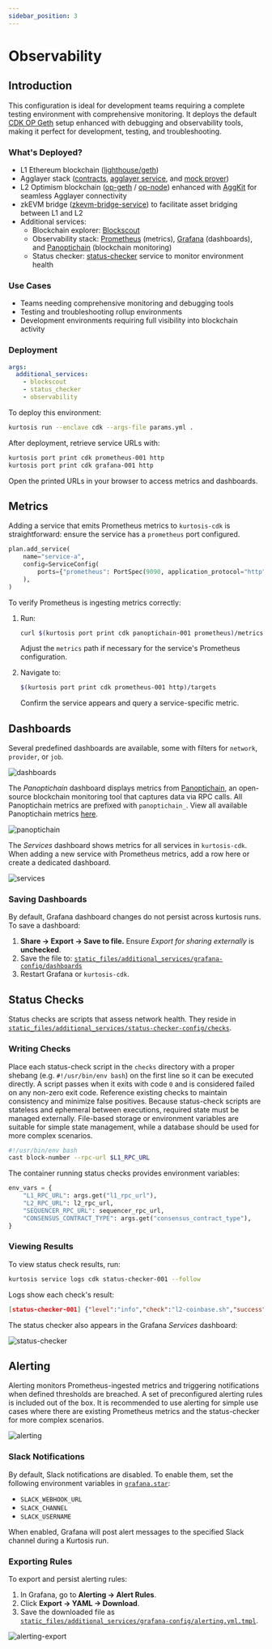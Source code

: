 ```yaml
---
sidebar_position: 3
---
```


# Observability

## Introduction

This configuration is ideal for development teams requiring a complete testing environment with comprehensive monitoring. It deploys the default [CDK OP Geth](./cdk-opgeth.md) setup enhanced with debugging and observability tools, making it perfect for development, testing, and troubleshooting.

### What's Deployed?

- L1 Ethereum blockchain ([lighthouse/geth](https://github.com/ethpandaops/ethereum-package))
- Agglayer stack ([contracts](https://github.com/agglayer/agglayer-contracts), [agglayer service](https://github.com/agglayer/agglayer), and [mock prover](https://github.com/agglayer/provers))
- L2 Optimism blockchain ([op-geth](https://github.com/ethereum-optimism/op-geth) / [op-node](https://github.com/ethereum-optimism/optimism/tree/develop/op-node)) enhanced with [AggKit](https://github.com/agglayer/aggkit) for seamless Agglayer connectivity
- zkEVM bridge ([zkevm-bridge-service](https://github.com/0xPolygonHermez/zkevm-bridge-service)) to facilitate asset bridging between L1 and L2
- Additional services:
  - Blockchain explorer: [Blockscout](https://www.blockscout.com/)
  - Observability stack: [Prometheus](https://prometheus.io/) (metrics), [Grafana](https://grafana.com/) (dashboards), and [Panoptichain](https://github.com/0xPolygon/panoptichain) (blockchain monitoring)
  - Status checker: [status-checker](https://github.com/0xPolygon/status-checker) service to monitor environment health

### Use Cases

- Teams needing comprehensive monitoring and debugging tools
- Testing and troubleshooting rollup environments
- Development environments requiring full visibility into blockchain activity

### Deployment

```yaml title="params.yml"
args:
  additional_services:
    - blockscout
    - status_checker
    - observability
```

To deploy this environment:

```bash
kurtosis run --enclave cdk --args-file params.yml .
```

After deployment, retrieve service URLs with:

```bash
kurtosis port print cdk prometheus-001 http
kurtosis port print cdk grafana-001 http
```

Open the printed URLs in your browser to access metrics and dashboards.

## Metrics

Adding a service that emits Prometheus metrics to `kurtosis-cdk` is straightforward: ensure the service has a `prometheus` port configured.

```python
plan.add_service(
    name="service-a",
    config=ServiceConfig(
        ports={"prometheus": PortSpec(9090, application_protocol="http")},
    ),
)
```

To verify Prometheus is ingesting metrics correctly:

1. Run:

   ```bash
   curl $(kurtosis port print cdk panoptichain-001 prometheus)/metrics
   ```

   Adjust the `metrics` path if necessary for the service's Prometheus configuration.

2. Navigate to:

   ```bash
   $(kurtosis port print cdk prometheus-001 http)/targets
   ```

   Confirm the service appears and query a service-specific metric.

## Dashboards

Several predefined dashboards are available, some with filters for `network`, `provider`, or `job`.

![dashboards](/img/dashboards.png)

The _Panoptichain_ dashboard displays metrics from [Panoptichain](https://github.com/0xPolygon/panoptichain), an open-source blockchain monitoring tool that captures data via RPC calls. All Panoptichain metrics are prefixed with `panoptichain_`. View all available Panoptichain metrics [here](https://github.com/0xPolygon/panoptichain/blob/main/metrics.md).

![panoptichain](/img/panoptichain.png)

The _Services_ dashboard shows metrics for all services in `kurtosis-cdk`. When adding a new service with Prometheus metrics, add a row here or create a dedicated dashboard.

![services](/img/services.png)

### Saving Dashboards

By default, Grafana dashboard changes do not persist across kurtosis runs. To save a dashboard:

1. **Share → Export → Save to file.** Ensure _Export for sharing externally_ is **unchecked**.
2. Save the file to:
   [`static_files/additional_services/grafana-config/dashboards`](https://github.com/0xPolygon/kurtosis-cdk/tree/main/static_files/additional_services/grafana-config/dashboards)
3. Restart Grafana or `kurtosis-cdk`.

## Status Checks

Status checks are scripts that assess network health. They reside in [`static_files/additional_services/status-checker-config/checks`](https://github.com/0xPolygon/kurtosis-cdk/tree/main/static_files/additional_services/status-checker-config/checks).

### Writing Checks

Place each status-check script in the `checks` directory with a proper shebang (e.g. `#!/usr/bin/env bash`) on the first line so it can be executed directly. A script passes when it exits with code `0` and is considered failed on any non-zero exit code. Reference existing checks to maintain consistency and minimize false positives. Because status-check scripts are stateless and ephemeral between executions, required state must be managed externally. File-based storage or environment variables are suitable for simple state management, while a database should be used for more complex scenarios.

```bash title="block-number.sh"
#!/usr/bin/env bash
cast block-number --rpc-url $L1_RPC_URL
```

The container running status checks provides environment variables:

```python
env_vars = {
    "L1_RPC_URL": args.get("l1_rpc_url"),
    "L2_RPC_URL": l2_rpc_url,
    "SEQUENCER_RPC_URL": sequencer_rpc_url,
    "CONSENSUS_CONTRACT_TYPE": args.get("consensus_contract_type"),
}
```

### Viewing Results

To view status check results, run:

```bash
kurtosis service logs cdk status-checker-001 --follow
```

Logs show each check's result:

```json
[status-checker-001] {"level":"info","check":"l2-coinbase.sh","success":true,"time":"2025-06-17T19:24:20Z"}
```

The status checker also appears in the Grafana _Services_ dashboard:

![status-checker](/img/status-checker.png)

## Alerting

Alerting monitors Prometheus-ingested metrics and triggering notifications when defined thresholds are breached. A set of preconfigured alerting rules is included out of the box. It is recommended to use alerting for simple use cases where there are existing Prometheus metrics and the status-checker for more complex scenarios.

![alerting](/img/alerting.png)

### Slack Notifications

By default, Slack notifications are disabled. To enable them, set the following environment variables in [`grafana.star`](https://github.com/0xPolygon/kurtosis-cdk/blob/main/src/additional_services/grafana.star#L10-L12):

- `SLACK_WEBHOOK_URL`
- `SLACK_CHANNEL`
- `SLACK_USERNAME`

When enabled, Grafana will post alert messages to the specified Slack channel during a Kurtosis run.

### Exporting Rules

To export and persist alerting rules:

1. In Grafana, go to **Alerting → Alert Rules**.
2. Click **Export → YAML → Download**.
3. Save the downloaded file as [`static_files/additional_services/grafana-config/alerting.yml.tmpl`](https://github.com/0xPolygon/kurtosis-cdk/blob/main/static_files/additional_services/grafana-config/alerting.yml.tmpl).

![alerting-export](/img/alerting-export.png)
